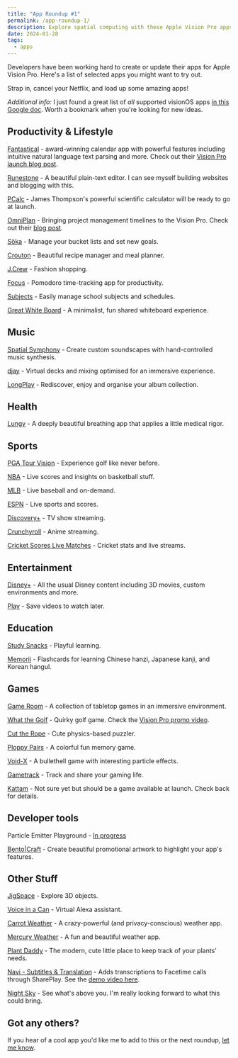 ```yaml
---
title: "App Roundup #1"
permalink: /app-roundup-1/
description: Explore spatial computing with these Apple Vision Pro apps available on launch day
date: 2024-01-28
tags:
  - apps
---
```


Developers have been working hard to create or update their apps for Apple Vision Pro. Here's a list of selected apps you might want to try out.

Strap in, cancel your Netflix, and load up some amazing apps!

_Additional info:_ I just found a great list of _all_ supported visionOS apps [in this Google doc](https://docs.google.com/spreadsheets/d/1Kbkm_jPdgV2qwhoRFIufCass8u2k-h4Xxuj0r7tXYZo/edit?pli=1#gid=0). Worth a bookmark when you're looking for new ideas.

## Productivity & Lifestyle

[Fantastical](https://apps.apple.com/app/fantastical-calendar/id718043190) - award-winning calendar app with powerful features including intuitive natural language text parsing and more. Check out their [Vision Pro launch blog post](https://flexibits.com/blog/2023/08/sneaking-a-peek-at-fantastical-on-apple-vision-pro/).

[Runestone](https://runestone.app/) - A beautiful plain-text editor. I can see myself building websites and blogging with this.

[PCalc](https://apps.apple.com/app/pcalc/id284666222) - James Thompson's powerful scientific calculator will be ready to go at launch.

[OmniPlan](https://apps.apple.com/us/app/omniplan-4/id1460319993) - Bringing project management timelines to the Vision Pro. Check out their [blog post](https://www.omnigroup.com/blog/omniplan-coming-to-apple-vision-pro).

[Söka](https://soka.appdeco.ca) - Manage your bucket lists and set new goals.

[Crouton](https://apps.apple.com/app/crouton-recipe-manager/id1461650987) - Beautiful recipe manager and meal planner.

[J.Crew](https://apps.apple.com/app/j-crew/id1636531300) - Fashion shopping.

[Focus](https://apps.apple.com/app/focus-productivity-timer/id975017240) - Pomodoro time-tracking app for productivity.

[Subjects](https://eyen.fr/subjects/) - Easily manage school subjects and schedules.

[Great White Board](https://www.swankyshark.com/great-white-board.html) - A minimalist, fun shared whiteboard experience.

## Music

[Spatial Symphony](https://apps.apple.com/us/app/spatial-symphony/id6476616491) - Create custom soundscapes with hand-controlled music synthesis.

[djay](https://apps.apple.com/app/djay-dj-app-ai-mixer/id450527929) - Virtual decks and mixing optimised for an immersive experience.

[LongPlay](https://longplay.rocks/) - Rediscover, enjoy and organise your album collection.

## Health

[Lungy](https://apps.apple.com/app/lungy-interactive-breathing/id1545223887) - A deeply beautiful breathing app that applies a little medical rigor.

## Sports

[PGA Tour Vision](https://apps.apple.com/us/app/pga-tour-vision/id6471858717) - Experience golf like never before.

[NBA](https://apps.apple.com/app/nba-live-games-scores/id484672289) - Live scores and insights on basketball stuff.

[MLB](https://apps.apple.com/app/mlb/id493619333) - Live baseball and on-demand.

[ESPN](https://apps.apple.com/app/espn-live-sports-scores/id317469184) - Live sports and scores.

[Discovery+](https://apps.apple.com/app/discovery-stream-tv-shows/id395972146) - TV show streaming.

[Crunchyroll](https://apps.apple.com/app/crunchyroll/id329913454) - Anime streaming.

[Cricket Scores Live Matches](https://apps.apple.com/app/cricket-scores-live-matches/id1616385207) - Cricket stats and live streams.

## Entertainment

[Disney+](https://apps.apple.com/app/disney/id1446075923) - All the usual Disney content including 3D movies, custom environments and more.

[Play](https://apps.apple.com/app/play-save-videos-watch-later/id1596506190) - Save videos to watch later.

## Education

[Study Snacks](https://apps.apple.com/app/study-snacks-playful-learning/id6444380323) - Playful learning.

[Memorii](https://www.studioamanga.com/memorii/) - Flashcards for learning Chinese hanzi, Japanese kanji, and Korean hangul.

## Games

[Game Room](https://apps.apple.com/us/app/game-room/id1642897935) - A collection of tabletop games in an immersive environment.

[What the Golf](https://apps.apple.com/app/what-the-golf/id1415190483) - Quirky golf game. Check the [Vision Pro promo video](https://www.reddit.com/r/VisionPro/comments/19epb4f/what_the_golf_app_trailer/).

[Cut the Rope](https://apps.apple.com/app/cut-the-rope-3/id997332884) - Cute physics-based puzzler.

[Ploppy Pairs](https://apps.apple.com/us/app/vision-ploppy-pairs-full-space/id6472619150) - A colorful fun memory game.

[Void-X](https://apps.apple.com/app/void-x/id1622479769) - A bullethell game with interesting particle effects.

[Gametrack](https://gametrack.app/) - Track and share your gaming life.

[Kattam](https://apps.apple.com/us/app/kattam/id6476475799) - Not sure yet but should be a game available at launch. Check back for details.

## Developer tools

Particle Emitter Playground - [In progress](https://swiftdevs.space/@mikaelacaron/111834951300397498)

[Bento|Craft](https://thatvirtualboy.com/bentocraft) - Create beautiful promotional artwork to highlight your app's features.

## Other Stuff

[JigSpace](https://apps.apple.com/app/jigspace-3d-presentations/id6456791766) - Explore 3D objects.

[Voice in a Can](https://viac.app/) - Virtual Alexa assistant.

[Carrot Weather](https://apps.apple.com/app/carrot-weather/id993487541?mt=12) - A crazy-powerful (and privacy-conscious) weather app.

[Mercury Weather](https://apps.apple.com/au/app/mercury-weather/id1621800675) - A fun and beautiful weather app.

[Plant Daddy](https://plantdaddy.app/) - The mod­ern, cute little place to keep track of your plants’ needs.

[Navi - Subtitles & Translation](https://apps.apple.com/us/app/navi-subtitles-translation/id1573261774) - Adds transcriptions to Facetime calls through SharePlay. See the [demo video here](https://twitter.com/spatialreport/status/1749215350019833922/mediaViewer?currentTweet=1749215350019833922&currentTweetUser=spatialreport).

[Night Sky](https://apps.apple.com/app/night-sky/id475772902) - See what's above you. I'm really looking forward to what this could bring.

## Got any others?

If you hear of a cool app you'd like me to add to this or the next roundup, <a href="mailto:vision-links@hop.ie">let me know</a>.

